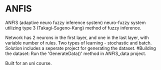 # ANFIS
ANFIS (adaptive neuro fuzzy inference system) neuro-fuzzy system utilizing type 3 (Takagi-Sugeno-Kang) method of fuzzy inference.
 
Network has 2 neurons in the first layer, and one in the last layer, with variable number of rules. 
Two types of learning - stochastic and batch. Solution includes a seperate project for generating the dataset. 
#Building the dataset:
Run the 'GenerateData()' method in ANFIS_data project.

Built for an uni course.
